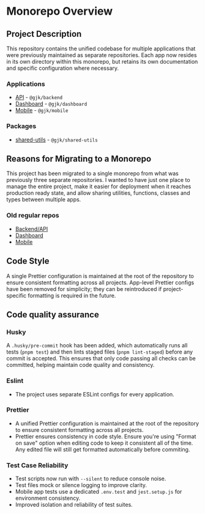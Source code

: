 # Monorepo Overview

## Project Description

This repository contains the unified codebase for multiple applications that were previously maintained as separate repositories. Each app now resides in its own directory within this monorepo, but retains its own documentation and specific configuration where necessary.

### Applications

- [API](./apps/api/README.md) - `@gjk/backend`
- [Dashboard](./apps/dashboard/README.md) - `@gjk/dashboard`
- [Mobile](./apps/mobile/README.md) - `@gjk/mobile`

### Packages

- [shared-utils](./packages/shared-utils) - `@gjk/shared-utils`

## Reasons for Migrating to a Monorepo

This project has been migrated to a single monorepo from what was previously three separate repositories. I wanted to have just one place to manage the entire project, make it easier for deployment when it reaches production ready state, and allow sharing utilities, functions, classes and types between multiple apps.

### Old regular repos

- [Backend/API](https://github.com/patryk-bernasiewicz/gdzie-jest-kosz-backend)
- [Dashboard](https://github.com/patryk-bernasiewicz/gdzie-jest-kosz-admin-dashboard)
- [Mobile](https://github.com/patryk-bernasiewicz/gdzie-jest-kosz)

## Code Style

A single Prettier configuration is maintained at the root of the repository to ensure consistent formatting across all projects. App-level Prettier configs have been removed for simplicity; they can be reintroduced if project-specific formatting is required in the future.

## Code quality assurance

### Husky

A `.husky/pre-commit` hook has been added, which automatically runs all tests (`pnpm test`) and then lints staged files (`pnpm lint-staged`) before any commit is accepted. This ensures that only code passing all checks can be committed, helping maintain code quality and consistency.

### Eslint

- The project uses separate ESLint configs for every application.

### Prettier

- A unified Prettier configuration is maintained at the root of the repository to ensure consistent formatting across all projects.
- Prettier ensures consistency in code style. Ensure you're using "Format on save" option when editing code to keep it consistent all of the time. Any edited file will still get formatted automatically before commiting.

### Test Case Reliability

- Test scripts now run with `--silent` to reduce console noise.
- Test files mock or silence logging to improve clarity.
- Mobile app tests use a dedicated `.env.test` and `jest.setup.js` for environment consistency.
- Improved isolation and reliability of test suites.
